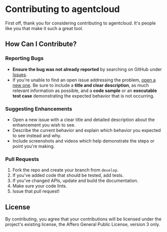 # Contributing to agentcloud

First off, thank you for considering contributing to agentcloud. It's people like you that make it such a great tool.

## How Can I Contribute?

### Reporting Bugs

- **Ensure the bug was not already reported** by searching on GitHub under [Issues](https://github.com/rnadigital/agentcloud/issues).
- If you're unable to find an open issue addressing the problem, [open a new one](https://github.com/rnadigital/agentcloud/issues/new). Be sure to include a **title and clear description**, as much relevant information as possible, and a **code sample** or an **executable test case** demonstrating the expected behavior that is not occurring.

### Suggesting Enhancements

- Open a new issue with a clear title and detailed description about the enhancement you wish to see.
- Describe the current behavior and explain which behavior you expected to see instead and why.
- Include screenshots and videos which help demonstrate the steps or point you're making.

### Pull Requests

1. Fork the repo and create your branch from `develop`.
2. If you've added code that should be tested, add tests.
3. If you've changed APIs, update and build the documentation.
4. Make sure your code lints.
5. Issue that pull request!

## License

By contributing, you agree that your contributions will be licensed under the project's existing license, the Affero General Public License, version 3 only.

